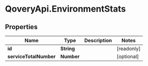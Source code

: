 # QoveryApi.EnvironmentStats

## Properties

Name | Type | Description | Notes
------------ | ------------- | ------------- | -------------
**id** | **String** |  | [readonly] 
**serviceTotalNumber** | **Number** |  | [optional] 


